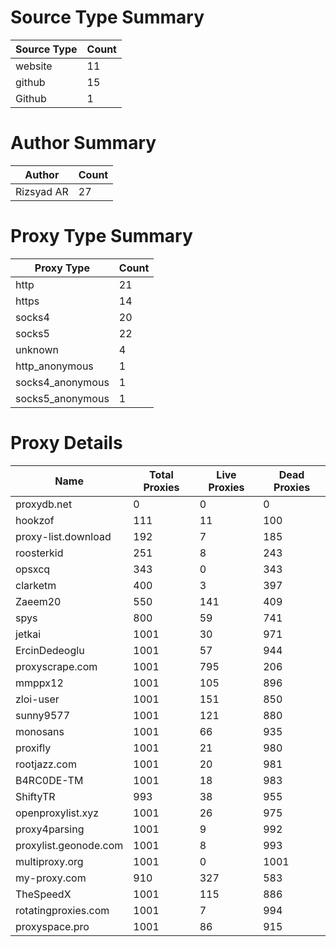 # Source Type Summary

| Source Type | Count |
|-------------|-------|
| website | 11 |
| github | 15 |
| Github | 1 |


# Author Summary

| Author | Count |
|--------|-------|
| Rizsyad AR | 27 |


# Proxy Type Summary

| Proxy Type | Count |
|------------|-------|
| http | 21 |
| https | 14 |
| socks4 | 20 |
| socks5 | 22 |
| unknown | 4 |
| http_anonymous | 1 |
| socks4_anonymous | 1 |
| socks5_anonymous | 1 |


# Proxy Details

| Name | Total Proxies | Live Proxies | Dead Proxies |
|------|---------------|--------------|---------------|
| proxydb.net | 0 | 0 | 0 |
| hookzof | 111 | 11 | 100 |
| proxy-list.download | 192 | 7 | 185 |
| roosterkid | 251 | 8 | 243 |
| opsxcq | 343 | 0 | 343 |
| clarketm | 400 | 3 | 397 |
| Zaeem20 | 550 | 141 | 409 |
| spys | 800 | 59 | 741 |
| jetkai | 1001 | 30 | 971 |
| ErcinDedeoglu | 1001 | 57 | 944 |
| proxyscrape.com | 1001 | 795 | 206 |
| mmppx12 | 1001 | 105 | 896 |
| zloi-user | 1001 | 151 | 850 |
| sunny9577 | 1001 | 121 | 880 |
| monosans | 1001 | 66 | 935 |
| proxifly | 1001 | 21 | 980 |
| rootjazz.com | 1001 | 20 | 981 |
| B4RC0DE-TM | 1001 | 18 | 983 |
| ShiftyTR | 993 | 38 | 955 |
| openproxylist.xyz | 1001 | 26 | 975 |
| proxy4parsing | 1001 | 9 | 992 |
| proxylist.geonode.com | 1001 | 8 | 993 |
| multiproxy.org | 1001 | 0 | 1001 |
| my-proxy.com | 910 | 327 | 583 |
| TheSpeedX | 1001 | 115 | 886 |
| rotatingproxies.com | 1001 | 7 | 994 |
| proxyspace.pro | 1001 | 86 | 915 |
